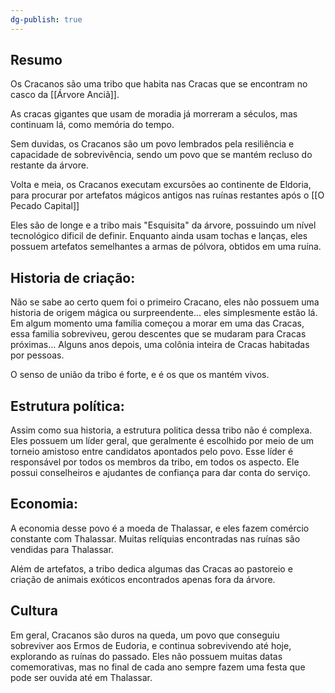```yaml
---
dg-publish: true
---
```


## Resumo

Os Cracanos são uma tribo que habita nas Cracas que se encontram no casco da [[Árvore Anciã]].

As cracas gigantes que usam de moradia já morreram a séculos, mas continuam lá, como memória do tempo. 

Sem duvidas, os Cracanos são um povo lembrados pela resiliência e capacidade de sobrevivência, sendo um povo que se mantém recluso do restante da árvore.

Volta e meia, os Cracanos executam excursões ao continente de Eldoria, para procurar por artefatos mágicos antigos nas ruínas restantes após o  [[O Pecado Capital]]

Eles são de longe e a tribo mais "Esquisita" da árvore, possuindo um nível tecnológico dificil de definir. Enquanto ainda usam tochas e lanças, eles possuem artefatos semelhantes a armas de pólvora, obtidos em uma ruína. 

## Historia de criação:

Não se sabe ao certo quem foi o primeiro Cracano, eles não possuem uma historia de origem mágica ou surpreendente... eles simplesmente estão lá. Em algum momento uma família começou a morar em uma das Cracas,  essa familia sobreviveu, gerou descentes que se mudaram para Cracas próximas... Alguns anos depois, uma colônia inteira de Cracas habitadas por pessoas. 

O senso de união da tribo é forte, e é os que os mantém vivos. 

## Estrutura política:

Assim como sua historia, a estrutura politica dessa tribo não é complexa. Eles possuem um líder geral, que geralmente é escolhido por meio de um torneio amistoso entre candidatos apontados pelo povo. Esse líder é responsável por todos os membros da tribo, em todos os aspecto. Ele possui conselheiros e ajudantes de confiança para dar conta do serviço.

## Economia:

A economia desse povo é a moeda de Thalassar, e eles fazem comércio constante com Thalassar. Muitas relíquias encontradas nas ruínas são vendidas para Thalassar. 

Além de artefatos, a tribo dedica algumas das Cracas ao pastoreio e criação de animais exóticos encontrados apenas fora da árvore. 

## Cultura

Em geral, Cracanos são duros na queda, um povo que conseguiu sobreviver aos Ermos de Eudoria, e continua sobrevivendo até hoje, explorando as ruínas do passado. Eles não possuem muitas datas comemorativas, mas no final de cada ano sempre fazem uma festa que pode ser ouvida até em Thalassar. 